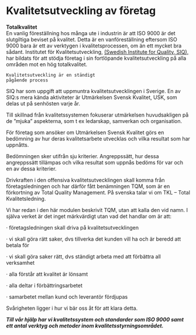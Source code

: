 # Kvalitetsutveckling av företag

**Totalkvalitet**  
En vanlig föreställning hos många ute i industrin är att ISO 9000 är det slutgiltiga beviset på kvalitet. Detta är en vanföreställning eftersom ISO 9000 bara är ett av verktygen i kvalitetsprocessen, om än ett mycket bra sådant. Institutet för Kvalitetsutveckling, [(Swedish Institute for Quality, SIQ),](https://siq.se/) har bildats för att stödja företag i sin fortlöpande kvalitetsutveckling på alla områden mot en hög totalkvalitet.

	Kvalitetsutveckling är en ständigt 
	pågående process

SIQ har som uppgift att uppmuntra kvalitetsutvecklingen i Sverige. En av SIQ:s mera kända aktiviteter är Utmärkelsen Svensk Kvalitet, USK, som delas ut på senhösten varje år.  
  

Till skillnad från kvalitetssystemen fokuserar utmärkelsen huvudsakligen på de ”mjuka” aspekterna, som t ex ledarskap, samverkan och organisation.  
  

För företag som ansöker om Utmärkelsen Svensk Kvalitet görs en bedömning av hur deras kvalitetsarbete utvecklas och vilka resultat som har uppnåtts.

Bedömningen sker utifrån sju kriterier. Angreppssätt, hur dessa angreppssätt tillämpas och vilka resultat som uppnås bedöms för var och en av dessa kriterier.  
  

Drivkraften i den offensiva kvalitetsutvecklingen skall komma från företagsledningen och har därför fått benämningen TQM, som är en förkortning av Total Quality Management. På svenska talar vi om TKL – Total Kvalitetsledning.  
  

Vi har redan i den här modulen beskrivit TQM, utan att kalla den vid namn. I själva verket är det inget märkvärdigt utan vad det handlar om är att:

· företagsledningen skall driva på kvalitetsutvecklingen

· vi skall göra rätt saker, dvs tillverka det kunden vill ha och är beredd att betala för

· vi skall göra saker rätt, dvs ständigt arbeta med att förbättra all verksamhet

· alla förstår att kvalitet är lönsamt

· alla deltar i förbättringsarbetet

· samarbetet mellan kund och leverantör fördjupas  
  

Svårigheten ligger i hur vi bär oss åt för att klara detta.

**_Till vår hjälp har vi kvalitetssystem och standarder som ISO 9000 samt ett antal verktyg och metoder inom kvalitetsstyrningsområdet._**
